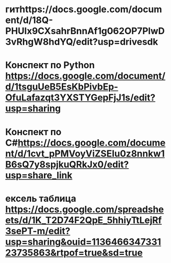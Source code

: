 
# гитhttps://docs.google.com/document/d/18Q-PHUlx9CXsahrBnnAf1g062OP7PlwD3vRhgW8hdYQ/edit?usp=drivesdk
#  Конспект по Python https://docs.google.com/document/d/1tsguUeB5EsKbPivbEp-OfuLafazqt3YXSTYGepFjJ1s/edit?usp=sharing
# Конспект по С#https://docs.google.com/document/d/1cvt_pPMVoyViZSEIu0z8nnkw1B6sQ7y8spjkuQRkJx0/edit?usp=share_link
# ексель таблица https://docs.google.com/spreadsheets/d/1K_T2D74F2QpE_5hhiyTtLejRf3sePT-m/edit?usp=sharing&ouid=113646634733123735863&rtpof=true&sd=true
